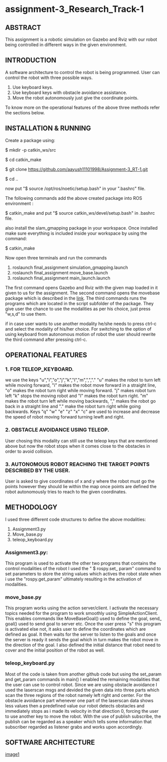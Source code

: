 # assignment-3_Research_Track-1

## ABSTRACT
This assignment is a robotic simulation on Gazebo and Rviz with our robot being controlled in different ways in the given environment.

## INTRODUCTION
A software architecture to control the robot is being programmed. User can control the robot with three possible ways.
1. Use keyboard keys.
2. Use keyboard keys with obstacle avoidance assistance.
3. Move the robot autonomously just give the coordinate points.

To know more on the operational features of the above three methods refer the sections below.

## INSTALLATION & RUNNING

Create a package using: 

$ mkdir -p catkin_ws/src

$ cd catkin_make

$ git clone https://github.com/aayush11101998/Assignment-3_RT-1.git

$ cd ..

now put "$ source /opt/ros/noetic/setup.bash" in your ".bashrc" file.

The following commands add the above created package into ROS environment :
 
$ catkin_make
and put "$ source catkin_ws/devel/setup.bash" in .bashrc file.

also install the slam_gmapping package in your workspace. Once installed make sure everything is included inside your workspace by using the command:

$ catkin_make

Now open three terminals and run the commands 

1. roslaunch final_assignment simulation_gmapping.launch 
2. roslaunch final_assignment move_base.launch 
3. roslaunch final_assignment main_launch.launch 

The first command opens Gazebo and Rviz with the given map loaded in it given to us for the assignment.
The second command opens the movebase package which is described in the [link](http://wiki.ros.org/move_base).
The third commands runs the programs which are located in the script subfolder of the package. They give user the chance to use the modalities as per his choice, just press "w,s,d" to use them.

if in case user wants to use another modality he/she needs to press ctrl-c and select the modality of his/her choice. For switching to the option of using keyboard from autonomous motion of robot the user should rewrite the third command after pressing ctrl-c.


##  OPERATIONAL FEATURES

### 1. FOR TELEOP_KEYBOARD.
we use the keys "u","i","o","j","k","l","m",",","." 
"u" makes the robot to turn left while moving forward, "i" makes the robot move forward in a straight line, "o" makes the robot turn right while moving forward.
"j" makes robot turn left "k" stops the moving robot and "l" makes the robot turn right.
"m" makes the robot turn left while moving backwards, "," makes the robot go back in a straight line and "." make the robot turn right while going backwards. 
Keys "q" "w" "e" "z" "x" "c" are used to increase and decrease the speed of robot moving forward turning lewft and right.
 
### 2. OBSTACLE AVOIDANCE USING TELEOP.
User chosing this modality can still use the teleop keys that are mentioned above but now the robot stops when it comes close to the obstacles in order to avoid collision.

### 3. AUTONOMOUS ROBOT REACHING THE TARGET POINTS DESCRIBED BY THE USER.
User is asked to give coordinates of x and y where the robot must go the points however they should lie within the map once points are defined the robot autonomously tries to reach to the given coordinates.

## METHODOLOGY

I used three different code structures to define the above modalities:

1. Assignment3.py
2. Move_base.py
3. teleop_keyboard.py

### Assignment3.py:

This program is used to activate the other two programs that contains the control modalities of the robot I used the " $ rospy.set_ param" command to set parameters to store the string values which actives the robot state when i use the "rospy.get_param" ultimately resulting in the activation of modalities.

### move_base.py

This program works using the action server/client. I activate the necessary topics needed for the program to work smoothly using SimpleActionClient. This enables commands like MoveBaseGoal() used to define the goal, send_ goal() used to send goal to server etc.
Once the user press "s" this program is activated else not, it asks user to define the coordinates which are defined as goal. It then waits for the server to listen to the goals and once the server is ready it sends the goal which in turn makes the robot move in the direction of the goal. I also defined the initial distance that robot need to cover and the initial position of the robot as well. 

### teleop_keyboard.py

Most of the code is taken from another github code but using the set_param and get_param commands in main() I enabled the remaining modalities that the user can use to control robot. Since we are using obstacle avoidance I used the laserscan msgs and devided the given data into three parts which scan the three regions of the robot namely left right and center. For the obstacle avoidance part whenever one part of the laserscan data shows less values then a predefined value our robot detects obstacles and immediately stops as i made its velocity in that direction 0, forcing the user to use another key to move the robot. With the use of publish subscribe, the publish can be regarded as a speaker which tells some information that subscriber regarded as listener grabs and works upon accordingly.

## SOFTWARE ARCHITECTURE
[image1](https://github.com/aayush11101998/Assignment-3_RT-1/blob/master/images/Screenshot%20from%202022-06-29%2016-55-41.png)


